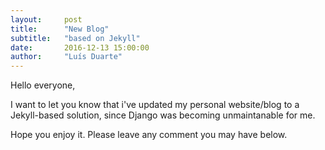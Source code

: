 ```yaml
---
layout:     post
title:      "New Blog"
subtitle:   "based on Jekyll"
date:       2016-12-13 15:00:00
author:     "Luís Duarte"
---
```


<p>Hello everyone,</p>

<p>I want to let you know that i've updated my personal website/blog to a Jekyll-based solution, since Django was becoming unmaintanable for me.</p>

<p>Hope you enjoy it. Please leave any comment you may have below.</p>
